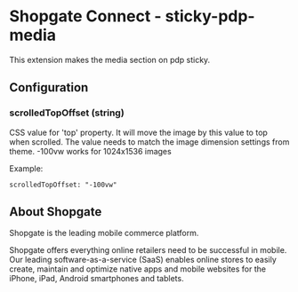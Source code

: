 # Shopgate Connect - sticky-pdp-media

This extension makes the media section on pdp sticky.

## Configuration
### scrolledTopOffset (string)
CSS value for 'top' property. It will move the image by this value to top when scrolled.
The value needs to match the image dimension settings from theme. -100vw works for 1024x1536 images

Example:
```
scrolledTopOffset: "-100vw"
```

## About Shopgate

Shopgate is the leading mobile commerce platform.

Shopgate offers everything online retailers need to be successful in mobile. Our leading
software-as-a-service (SaaS) enables online stores to easily create, maintain and optimize native
apps and mobile websites for the iPhone, iPad, Android smartphones and tablets.
